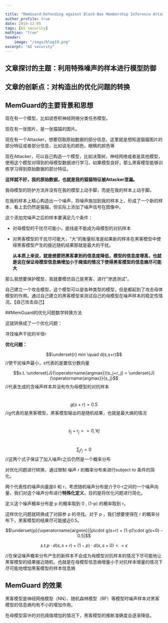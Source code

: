 ```yaml
---

title: "MemGuard:Defending against Black-Box Membership Inference Attacks via Adversial Examples"
author_profile: true
date: 2019-12-05
tags: [AI security]
mathjax: "true"
header:
    image: "/imgs/blog19.png"
excerpt: "AI security"
---
```


## 文章探讨的主题：利用特殊噪声的样本进行模型防御

## 文章的创新点：对构造出的优化问题的转换

## MemGuard的主要背景和思想

现在有一个模型，比如说卷积神经网络分类任务模型。

现在有一张图片，是一张猫猫的图片。

现在有一个Attacker，想要窃取原始数据的部分信息，这里就是想知道猫猫图片的部分特征或者部分信息，比如说毛的颜色，眼睛的颜色等

现在Attacker，可以自己构造一个模型，比如决策树，神经网络或者是其他模型，使用这个模型对得到的母模型数据进行学习，如果模型良好，那么黑客模型能够训练学习得到原始数据的部分特征。



**这样就不好，我的原始数据，也就是我的猫猫特征被Attacker泄漏。**



我母模型的防护方法并没有在我的模型上动手脚，而是在我的样本上动手脚。

在我的样本上精心构造出一个噪声，将噪声施加到我的样本上，形成了一个新的样本，看上去仍然是猫猫，但实际上添加了噪声信号在图像中。

这个添加完噪声之后的样本要满足几个条件：

* 对母模型的干扰尽可能小，底线是不能成为母模型的对抗样本

* 对黑客模型的干扰尽可能大，“大”的衡量标准是如果新的样本在黑客模型中使得黑客模型产生的接近随机结果那就是最大的干扰。

  **从本质上来说，就是想要把黑客拿到的信息度降低，模型的信息度增高，也就是说在保证母模型信息熵增加小于阈值的情况下使得黑客模型的信息熵尽可能大**



那么我想要保护模型，我就要模仿自己是黑客，进行“渗透测试”。

自己建立一个攻击模型，这个模型可以是各种类型的模型，但是都起到了攻击母体模型的作用。通过自己建立的黑客模型来测试自己的母模型在噪声样本的稳定性情况。【自己攻击自己】



##MemGuard的优化问题数学转换方法

这就转换成了一个优化问题：

寻找噪声干扰的半径r

**优化问题：**

$$\underset{r} min \quad d(s,s+r)$$        //使干扰噪声最小，s代表的是置信分数向量

$$s.t. \underset{J}{\operatorname{argmax}}(s_j+r_j) = \underset{J}{\operatorname{argmax}}{s_j}$$     //代表生成的含噪声样本并没有作为母模型的对抗样本

​		$$g(s+r) = 0.5$$     //g代表的是黑客模型，黑客模型输出的是随机结果，也就是最大熵的情况

​		$$s_j +r_j >= 0,\forall j$$   

​		$$\sum_j{r_j} = 0$$   //这两个式子保证了加入噪声r之后仍然是一个概率分布



对优化问题进行转换，通过限制 噪声 r 的概率分布来进行subject to 条件的简化。

两个代表性的噪声向量是0 和 r，考虑随机噪声分布是介于0-r之间的一个噪声向量，我们对这个噪声分布进行**特殊化定义**，目的是将优化问题进行简化。

定义这个噪声概率分布是 p 的概率取到 0 , (1-p) 的概率取到 r。

这样优化问题就转换成了对超参 p 的寻找。对于 p ，我们想要使得在 r 的概率分布下，黑客模型的结果尽可能接近0.5。

$$\underset{p}{\operatorname{argmin}}|p\cdot g(s+r) + (1-p)\cdot g(s+0) - 0.5|$$

$$s.t.  p\cdot d(s,s+r) + (1-p)\cdot d(s,s+0) <= \epsilon$$

//在保证噪声概率分布产生的新样本不会成为母模型对抗样本的情况下尽可能地让黑客模型的结果接近随机，也就是在母模型信息熵增量小于对抗样本增量的情况下尽可能地增加黑客模型的样本信息熵



## MemGuard 的效果

黑客模型是神经网络模型（NN）、随机森林模型（RF）等模型时噪声样本对黑客模型的信息熵均有不小的增加作用。

在母模型容许的对抗阈值增加的情况下，黑客模型的推断准确度会逐渐降低。





